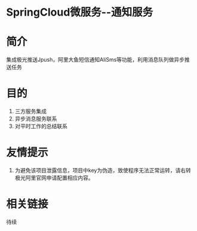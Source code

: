 # SpringCloud微服务--通知服务
# 简介
集成极光推送Jpush，阿里大鱼短信通知AliSms等功能，利用消息队列做异步推送任务

# 目的
1. 三方服务集成
2. 异步消息服务联系
3. 对平时工作的总结联系

# 友情提示
1. 为避免该项目泄露信息，项目中key为伪造，致使程序无法正常运转，请右转极光阿里官网申请配置相应内容。

# 相关链接
待续